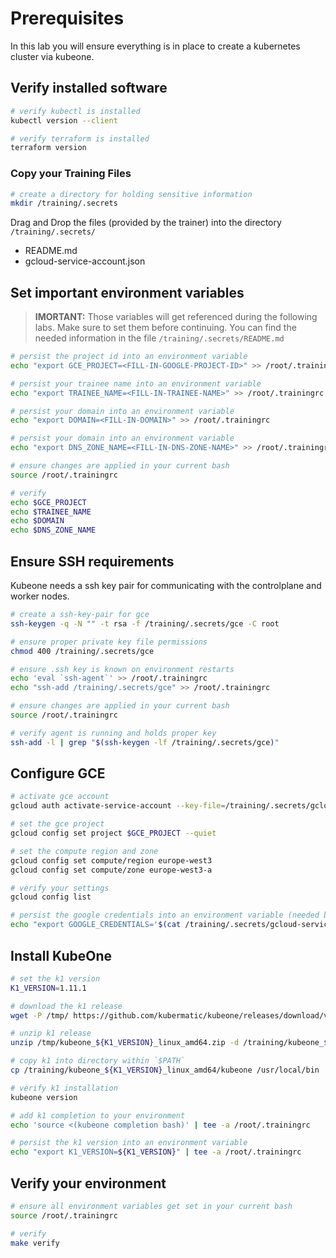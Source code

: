 # Prerequisites

In this lab you will ensure everything is in place to create a kubernetes cluster via kubeone.

## Verify installed software

```bash
# verify kubectl is installed
kubectl version --client

# verify terraform is installed
terraform version
```

### Copy your Training Files

```bash
# create a directory for holding sensitive information
mkdir /training/.secrets
```

Drag and Drop the files (provided by the trainer) into the directory `/training/.secrets/`

- README.md
- gcloud-service-account.json

## Set important environment variables

> **IMORTANT:**
> Those variables will get referenced during the following labs. Make sure to set them before continuing.
> You can find the needed information in the file `/training/.secrets/README.md`

```bash
# persist the project id into an environment variable
echo "export GCE_PROJECT=<FILL-IN-GOOGLE-PROJECT-ID>" >> /root/.trainingrc

# persist your trainee name into an environment variable
echo "export TRAINEE_NAME=<FILL-IN-TRAINEE-NAME>" >> /root/.trainingrc

# persist your domain into an environment variable
echo "export DOMAIN=<FILL-IN-DOMAIN>" >> /root/.trainingrc

# persist your domain into an environment variable
echo "export DNS_ZONE_NAME=<FILL-IN-DNS-ZONE-NAME>" >> /root/.trainingrc

# ensure changes are applied in your current bash
source /root/.trainingrc

# verify
echo $GCE_PROJECT
echo $TRAINEE_NAME
echo $DOMAIN
echo $DNS_ZONE_NAME
```

## Ensure SSH requirements

Kubeone needs a ssh key pair for communicating with the controlplane and worker nodes.

```bash
# create a ssh-key-pair for gce
ssh-keygen -q -N "" -t rsa -f /training/.secrets/gce -C root

# ensure proper private key file permissions
chmod 400 /training/.secrets/gce

# ensure .ssh key is known on environment restarts
echo 'eval `ssh-agent`' >> /root/.trainingrc
echo "ssh-add /training/.secrets/gce" >> /root/.trainingrc

# ensure changes are applied in your current bash
source /root/.trainingrc

# verify agent is running and holds proper key
ssh-add -l | grep "$(ssh-keygen -lf /training/.secrets/gce)"
```

## Configure GCE

```bash
# activate gce account
gcloud auth activate-service-account --key-file=/training/.secrets/gcloud-service-account.json

# set the gce project
gcloud config set project $GCE_PROJECT --quiet

# set the compute region and zone
gcloud config set compute/region europe-west3
gcloud config set compute/zone europe-west3-a

# verify your settings
gcloud config list

# persist the google credentials into an environment variable (needed by terraform and k1)
echo "export GOOGLE_CREDENTIALS='$(cat /training/.secrets/gcloud-service-account.json)'" >> /root/.trainingrc
```

## Install KubeOne

```bash
# set the k1 version
K1_VERSION=1.11.1

# download the k1 release
wget -P /tmp/ https://github.com/kubermatic/kubeone/releases/download/v${K1_VERSION}/kubeone_${K1_VERSION}_linux_amd64.zip

# unzip k1 release
unzip /tmp/kubeone_${K1_VERSION}_linux_amd64.zip -d /training/kubeone_${K1_VERSION}_linux_amd64

# copy k1 into directory within `$PATH`
cp /training/kubeone_${K1_VERSION}_linux_amd64/kubeone /usr/local/bin

# verify k1 installation
kubeone version

# add k1 completion to your environment
echo 'source <(kubeone completion bash)' | tee -a /root/.trainingrc 

# persist the k1 version into an environment variable
echo "export K1_VERSION=${K1_VERSION}" | tee -a /root/.trainingrc
```

## Verify your environment

```bash
# ensure all environment variables get set in your current bash
source /root/.trainingrc

# verify
make verify
```
